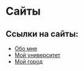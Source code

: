 #  Сайты

## Ссылки на сайты:
- [Обо мне](main.html)
- [Мой университет](second.html)
- [Мой город](Third.html)
